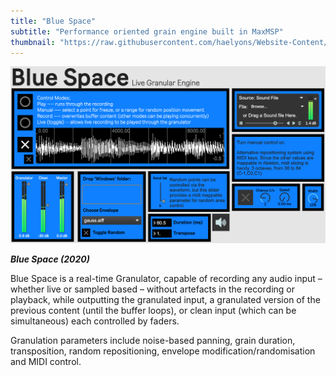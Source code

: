 ```yaml
---
title: "Blue Space"
subtitle: "Performance oriented grain engine built in MaxMSP"
thumbnail: "https://raw.githubusercontent.com/haelyons/Website-Content/master/BLUE%20SPACE.png"
---
```


![](https://raw.githubusercontent.com/haelyons/Website-Content/master/BLUE%20SPACE.png)

_**Blue Space (2020)**_

Blue Space is a real-time Granulator, capable of recording any
audio input – whether live or sampled based – without artefacts
in the recording or playback, while outputting the granulated input,
a granulated version of the previous content (until the buffer loops),
or clean input (which can be simultaneous) each controlled by faders.


Granulation parameters include noise-based panning, grain duration,
transposition, random repositioning, envelope modification/randomisation
and MIDI control.
